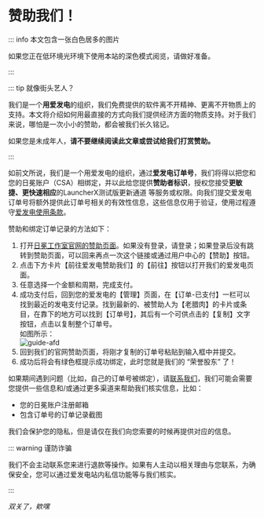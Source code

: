# 赞助我们！

::: info 本文包含一张白色居多的图片

如果您正在低环境光环境下使用本站的深色模式阅览，请做好准备。

:::

::: tip 就像街头艺人？

我们是一个<b>用爱发电</b>的组织，我们免费提供的软件离不开精神、更离不开物质上的支持。本文将介绍如何用最直接的方式向我们提供经济方面的物质支持。对于我们来说，哪怕是一次小小的赞助，都会被我们长久铭记。

如果您是未成年人，**请不要继续阅读此文章或尝试给我们打赏赞助。**

:::

如前文所说，我们是一个用爱发电的组织，通过**爱发电订单号**，我们将得以把您和您的日冕账户（CSA）相绑定，并以此给您提供**赞助者标识**，授权您接受**更敏捷、更快速相应**的LauncherX测试版更新通道 等服务或权限。向我们提交爱发电订单号将额外提供此订单号相关的有效性信息，这些信息仅用于验证，使用过程遵守[爱发电使用条款](https://afdian.com/term)。

赞助和绑定订单记录的方法如下：

1.   打开[日冕工作室官网的赞助页面](https://corona.studio/user/sponsor)。如果没有登录，请登录；如果登录后没有跳转到赞助页面，可以回来再点一次这个链接或通过用户中心的【赞助】按钮。
2.   点击下方卡片【前往爱发电赞助我们】的【前往】按钮以打开我们的爱发电页面。
3.   任意选择一个金额和周期，完成支付。
4.   成功支付后，回到您的爱发电的【管理】页面，在【订单-已支付】一栏可以找到最近的发电支付记录。找到最新的、被赞助人为【老腊肉】的卡片或条目，在靠下的地方可以找到【订单号】，其后有一个可供点击的【复制】文字按钮，点击以复制整个订单号。<br>
     如图所示：<br>
     ![guide-afd](/img/general/afd-guide.png)
5.   回到我们的官网赞助页面，将刚才复制的订单号粘贴到输入框中并提交。
6.   成功后将会有绿色框提示成功绑定，此时您就是我们的 “荣誉股东” 了！

如果期间遇到问题（比如，自己的订单号被绑定），请[联系我们](/zhCN/guide/contact.html)，我们可能会需要您提供一些信息和/或通过更多渠道来帮助我们核实信息，比如：

-   您的日冕账户注册邮箱
-   包含订单号的订单记录截图

我们会保护您的隐私，但是请仅在我们向您索要的时候再提供对应的信息。

::: warning 谨防诈骗

我们不会主动联系您来进行退款等操作。如果有人主动以相关理由与您联系，为确保安全，您可以通过爱发电站内私信功能等与我们核实。

:::

*双关了，欸嘿*